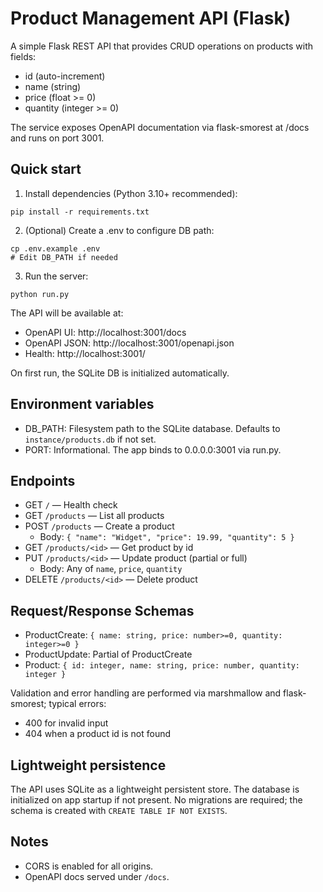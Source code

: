 # Product Management API (Flask)

A simple Flask REST API that provides CRUD operations on products with fields:
- id (auto-increment)
- name (string)
- price (float >= 0)
- quantity (integer >= 0)

The service exposes OpenAPI documentation via flask-smorest at /docs and runs on port 3001.

## Quick start

1) Install dependencies (Python 3.10+ recommended):
```
pip install -r requirements.txt
```

2) (Optional) Create a .env to configure DB path:
```
cp .env.example .env
# Edit DB_PATH if needed
```

3) Run the server:
```
python run.py
```

The API will be available at:
- OpenAPI UI: http://localhost:3001/docs
- OpenAPI JSON: http://localhost:3001/openapi.json
- Health: http://localhost:3001/

On first run, the SQLite DB is initialized automatically.

## Environment variables

- DB_PATH: Filesystem path to the SQLite database. Defaults to `instance/products.db` if not set.
- PORT: Informational. The app binds to 0.0.0.0:3001 via run.py.

## Endpoints

- GET `/` — Health check
- GET `/products` — List all products
- POST `/products` — Create a product
  - Body: `{ "name": "Widget", "price": 19.99, "quantity": 5 }`
- GET `/products/<id>` — Get product by id
- PUT `/products/<id>` — Update product (partial or full)
  - Body: Any of `name`, `price`, `quantity`
- DELETE `/products/<id>` — Delete product

## Request/Response Schemas

- ProductCreate: `{ name: string, price: number>=0, quantity: integer>=0 }`
- ProductUpdate: Partial of ProductCreate
- Product: `{ id: integer, name: string, price: number, quantity: integer }`

Validation and error handling are performed via marshmallow and flask-smorest; typical errors:
- 400 for invalid input
- 404 when a product id is not found

## Lightweight persistence

The API uses SQLite as a lightweight persistent store. The database is initialized on app startup if not present. No migrations are required; the schema is created with `CREATE TABLE IF NOT EXISTS`.

## Notes

- CORS is enabled for all origins.
- OpenAPI docs served under `/docs`.
